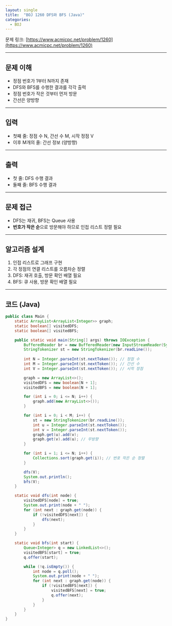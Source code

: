 ```yaml
---
layout: single
title:  "BOJ 1260 DFS와 BFS (Java)"
categories: 
  - BOJ
---
```


문제 링크: [https://www.acmicpc.net/problem/1260](https://www.acmicpc.net/problem/1260)

---

## 문제 이해

- 정점 번호가 1부터 N까지 존재
- DFS와 BFS를 수행한 결과를 각각 출력
- 정점 번호가 작은 것부터 먼저 방문
- 간선은 양방향

---

## 입력

- 첫째 줄: 정점 수 N, 간선 수 M, 시작 정점 V
- 이후 M개의 줄: 간선 정보 (양방향)

---

## 출력

- 첫 줄: DFS 수행 결과
- 둘째 줄: BFS 수행 결과

---

## 문제 접근

- DFS는 재귀, BFS는 Queue 사용
- **번호가 작은 순**으로 방문해야 하므로 인접 리스트 정렬 필요

---

## 알고리즘 설계

1. 인접 리스트로 그래프 구현
2. 각 정점의 연결 리스트를 오름차순 정렬
3. DFS: 재귀 호출, 방문 확인 배열 필요
4. BFS: 큐 사용, 방문 확인 배열 필요

---

## 코드 (Java)
```java
public class Main {
    static ArrayList<ArrayList<Integer>> graph;
    static boolean[] visitedDFS;
    static boolean[] visitedBFS;

    public static void main(String[] args) throws IOException {
        BufferedReader br = new BufferedReader(new InputStreamReader(System.in));
        StringTokenizer st = new StringTokenizer(br.readLine());
        
        int N = Integer.parseInt(st.nextToken()); // 정점 수
        int M = Integer.parseInt(st.nextToken()); // 간선 수
        int V = Integer.parseInt(st.nextToken()); // 시작 정점

        graph = new ArrayList<>();
        visitedDFS = new boolean[N + 1];
        visitedBFS = new boolean[N + 1];

        for (int i = 0; i <= N; i++) {
            graph.add(new ArrayList<>());
        }

        for (int i = 0; i < M; i++) {
            st = new StringTokenizer(br.readLine());
            int u = Integer.parseInt(st.nextToken());
            int v = Integer.parseInt(st.nextToken());
            graph.get(u).add(v);
            graph.get(v).add(u); // 무방향
        }

        for (int i = 1; i <= N; i++) {
            Collections.sort(graph.get(i)); // 번호 작은 순 정렬
        }

        dfs(V);
        System.out.println();
        bfs(V);
    }

    static void dfs(int node) {
        visitedDFS[node] = true;
        System.out.print(node + " ");
        for (int next : graph.get(node)) {
            if (!visitedDFS[next]) {
                dfs(next);
            }
        }
    }

    static void bfs(int start) {
        Queue<Integer> q = new LinkedList<>();
        visitedBFS[start] = true;
        q.offer(start);

        while (!q.isEmpty()) {
            int node = q.poll();
            System.out.print(node + " ");
            for (int next : graph.get(node)) {
                if (!visitedBFS[next]) {
                    visitedBFS[next] = true;
                    q.offer(next);
                }
            }
        }
    }
}
```